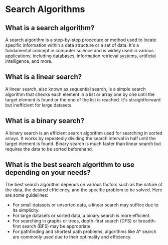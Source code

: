 # Search Algorithms

## What is a search algorithm?
A search algorithm is a step-by-step procedure or method used to locate specific information within a data structure or a set of data. It's a fundamental concept in computer science and is widely used in various applications, including databases, information retrieval systems, artificial intelligence, and more.

## What is a linear search?
A linear search, also known as sequential search, is a simple search algorithm that checks each element in a list or array one by one until the target element is found or the end of the list is reached. It's straightforward but inefficient for large datasets.

## What is a binary search?
A binary search is an efficient search algorithm used for searching in sorted arrays. It works by repeatedly dividing the search interval in half until the target element is found. Binary search is much faster than linear search but requires the data to be sorted beforehand.

## What is the best search algorithm to use depending on your needs?
The best search algorithm depends on various factors such as the nature of the data, the desired efficiency, and the specific problem to be solved. Here are some guidelines:
- For small datasets or unsorted data, a linear search may suffice due to its simplicity.
- For large datasets or sorted data, a binary search is more efficient.
- For searching in graphs or trees, depth-first search (DFS) or breadth-first search (BFS) may be appropriate.
- For pathfinding and shortest path problems, algorithms like A* search are commonly used due to their optimality and efficiency.
